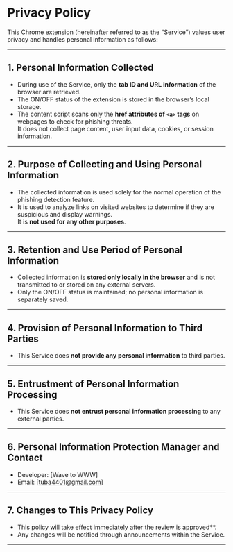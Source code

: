 # Privacy Policy

This Chrome extension (hereinafter referred to as the “Service”) values user privacy and handles personal information as follows:

---

## 1. Personal Information Collected

- During use of the Service, only the **tab ID and URL information** of the browser are retrieved.
- The ON/OFF status of the extension is stored in the browser’s local storage.
- The content script scans only the **href attributes of `<a>` tags** on webpages to check for phishing threats.  
  It does not collect page content, user input data, cookies, or session information.

---

## 2. Purpose of Collecting and Using Personal Information

- The collected information is used solely for the normal operation of the phishing detection feature.
- It is used to analyze links on visited websites to determine if they are suspicious and display warnings.  
  It is **not used for any other purposes**.

---

## 3. Retention and Use Period of Personal Information

- Collected information is **stored only locally in the browser** and is not transmitted to or stored on any external servers.
- Only the ON/OFF status is maintained; no personal information is separately saved.

---

## 4. Provision of Personal Information to Third Parties

- This Service does **not provide any personal information** to third parties.

---

## 5. Entrustment of Personal Information Processing

- This Service does **not entrust personal information processing** to any external parties.

---

## 6. Personal Information Protection Manager and Contact

- Developer: [Wave to WWW]
- Email: [tuba4401@gmail.com]

---

## 7. Changes to This Privacy Policy

- This policy will take effect immediately after the review is approved**.
- Any changes will be notified through announcements within the Service.

---
